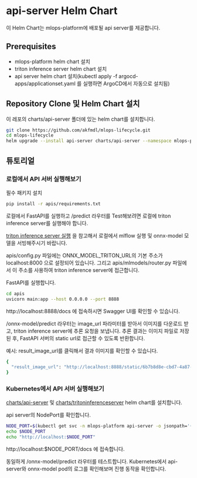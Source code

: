 # api-server Helm Chart
이 Helm Chart는 mlops-platform에 배포될 api server를 제공합니다.

## Prerequisites
- mlops-platform helm chart 설치
- triton inference server helm chart 설치
- api server helm chart 설치(kubectl apply -f argocd-apps/applicationset.yaml 를 실행하면 ArgoCD에서 자동으로 설치됨)

## Repository Clone 및 Helm Chart 설치
이 레포의 charts/api-server 폴더에 있는 helm chart를 설치합니다.

```bash
git clone https://github.com/akfmdl/mlops-lifecycle.git
cd mlops-lifecycle
helm upgrade --install api-server charts/api-server --namespace mlops-platform --create-namespace
```

## 튜토리얼

### 로컬에서 API 서버 실행해보기

필수 패키지 설치

```bash
pip install -r apis/requirements.txt
```

로컬에서 FastAPI를 실행하고 /predict 라우터를 Test해보려면 로컬에 triton inference server를 실행해야 합니다.

[triton inference server 실행](../tritoninferenceserver/README.md) 을 참고해서 로컬에서 mlflow 실행 및 onnx-model 모델을 서빙해주시기 바랍니다.

apis/config.py 파일에는 ONNX_MODEL_TRITON_URL의 기본 주소가 localhost:8000 으로 설정되어 있습니다. 그리고 apis/mlmodels/router.py 파일에서 이 주소를 사용하여 triton inference server에 접근합니다.

FastAPI를 실행합니다.
```bash
cd apis
uvicorn main:app --host 0.0.0.0 --port 8888
```

http://localhost:8888/docs 에 접속하시면 Swagger UI를 확인할 수 있습니다.

/onnx-model/predict 라우터는 image_url 파라미터를 받아서 이미지를 다운로드 받고, triton inference server에 추론 요청을 보냅니다. 추론 결과는 이미지 파일로 저장된 후, FastAPI 서버의 static url로 접근할 수 있도록 반환합니다.

예시: result_image_url를 클릭해서 결과 이미지를 확인할 수 있습니다.
```bash
{
  "result_image_url": "http://localhost:8888/static/6b7b8d8e-cbd7-4a87-bcb4-0c946d17baea.jpg"
}
```

### Kubernetes에서 API 서버 실행해보기

[charts/api-server](../api-server/README.md) 및 [charts/tritoninferenceserver](../tritoninferenceserver/README.md) helm chart를 설치합니다.

api server의 NodePort를 확인합니다.

```bash
NODE_PORT=$(kubectl get svc -n mlops-platform api-server -o jsonpath='{.spec.ports[0].nodePort}')
echo $NODE_PORT
echo "http://localhost:$NODE_PORT"
```

http://localhost:$NODE_PORT/docs 에 접속합니다.

동일하게 /onnx-model/predict 라우터를 테스트합니다. Kubernetes에서 api-server와 onnx-model pod의 로그를 확인해보며 진행 동작을 확인합니다.